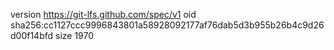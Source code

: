 version https://git-lfs.github.com/spec/v1
oid sha256:cc1127ccc9996843801a58928092177af76dab5d3b955b26b4c9d26d00f14bfd
size 1970
